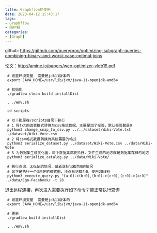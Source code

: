 ```yaml
---
title: Graphflow的使用
date: 2023-04-12 15:43:17
tags:
- Graphflow
- 图挖掘
categories:
- [Graph]
---
```


github: https://github.com/queryproc/optimizing-subgraph-queries-combining-binary-and-worst-case-optimal-joins

论文：http://amine.io/papers/wco-optimizer-vldb19.pdf



```shell
 # 设置环境变量  需要是jdk11版本的
 export JAVA_HOME=/usr/lib/jvm/java-11-openjdk-amd64

 # 初始化
 ./gradlew clean build installDist
 
 . ./env.sh
 
 cd scripts

 # 以下都是在/scripts目录下执行
 # 1 将txt的边表格式转换为csv格式数据，主要是加了标签，默认标签都是0
 python3 change_snap_to_csv.py ../../dataset/Wiki-Vote.txt ../dataset/Wiki-Vote.csv
 # 2 将csv格式数据转换为系统需要的格式
 python3 serialize_dataset.py ../dataset/Wiki-Vote.csv ../data/Wiki-Vote
 # 3 为数据集生成优化器，每个数据集都要执行，文件生成的地方就是数据集存储的地方
 python3 serialize_catalog.py ../data/Wiki-Vote/
 
 # 执行查询，无标记的情况，或者说标记都为0的情况
 # 如下是执行一个3角环的模式图，顶点标记都为0，使用28线程
 python3 execute_query.py "(a:0)->(b:0),(b:0)->(c:0),(c:0)->(a:0)" ../data/Ego-Facebook/ -t 28
```

退出远程连接，再次进入需要执行如下命令才能正常执行查询

```shell
 # 设置环境变量  需要是jdk11版本的
 export JAVA_HOME=/usr/lib/jvm/java-11-openjdk-amd64

 # 更新
 ./gradlew build installDist
 
 . ./env.sh
```

